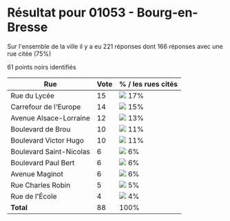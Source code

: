 # Résultat pour 01053 - Bourg-en-Bresse

Sur l'ensemble de la ville il y a eu 221 réponses dont 166 réponses avec une rue citée (75%)

61 points noirs identifiés

| Rue | Vote | % / les rues cités|
|-----|------|-------------------|
| Rue du Lycée | 15 | <img src="../../img/bar_17.gif" />&nbsp;17%|
| Carrefour de l'Europe | 14 | <img src="../../img/bar_15.gif" />&nbsp;15%|
| Avenue Alsace-Lorraine | 12 | <img src="../../img/bar_13.gif" />&nbsp;13%|
| Boulevard de Brou | 10 | <img src="../../img/bar_11.gif" />&nbsp;11%|
| Boulevard Victor Hugo | 10 | <img src="../../img/bar_11.gif" />&nbsp;11%|
| Boulevard Saint-Nicolas | 6 | <img src="../../img/bar_6.gif" />&nbsp;6%|
| Boulevard Paul Bert | 6 | <img src="../../img/bar_6.gif" />&nbsp;6%|
| Avenue Maginot | 6 | <img src="../../img/bar_6.gif" />&nbsp;6%|
| Rue Charles Robin | 5 | <img src="../../img/bar_5.gif" />&nbsp;5%|
| Rue de l'École | 4 | <img src="../../img/bar_4.gif" />&nbsp;4%|
| **Total** | 88 | 100%|
